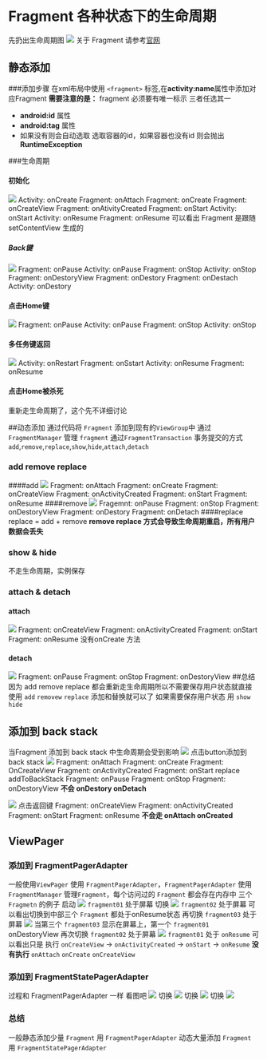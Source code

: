 # Fragment 各种状态下的生命周期
先扔出生命周期图
![](http://ww2.sinaimg.cn/large/801b780agw1f9psjd9e6zj208t0njjt2.jpg)
							关于 Fragment 请参考[官网](https://developer.android.com/guide/components/fragments.html)

## 静态添加
###添加步骤
在xml布局中使用 `<fragment>` 标签,在**activity:name**属性中添加对应Fragment
**需要注意的是：**
fragment 必须要有唯一标示 三者任选其一

* **android:id** 属性
* **android:tag** 属性
* 如果没有则会自动选取 选取容器的id，如果容器也没有id 则会抛出**RuntimeException**

###生命周期
#### 初始化
![](http://ww2.sinaimg.cn/large/65e4f1e6jw1fa15wjrzt7j20go08mtb2.jpg)
Activity: onCreate
Fragment: onAttach
Fragment: onCreate
Fragment: onCreateView
Fragment: onAtivityCreated
Fragment: onStart
Activity: onStart
Activity: onResume
Fragment: onResume
可以看出 Fragment 是跟随setContentView 生成的
##### Back键
![](http://ww2.sinaimg.cn/large/006y8lVagw1f9iisa8mc8j30ey07stao.jpg)
Fragment: onPause
Activity: onPause
Fragment: onStop
Activity: onStop
Fragment: onDestoryView
Fragment: onDestory
Fragment: onDestach
Activity: onDestory
#### 点击Home键
![](http://ww3.sinaimg.cn/large/006y8lVagw1f9iinkwc2tj30dw03ygmg.jpg)
Fragment: onPause
Activity: onPause
Fragment: onStop
Activity: onStop
#### 多任务键返回
![](http://ww1.sinaimg.cn/large/006y8lVagw1f9iiq77e84j30ew04ot9x.jpg)
Activity: onRestart
Fragment: onSstart
Activity: onResume
Fragment: onResume
#### 点击Home被杀死
重新走生命周期了，这个先不详细讨论

##动态添加
通过代码将 `Fragment` 添加到现有的`ViewGroup`中
通过 `FragmentManager` 管理 `fragment`
通过`FragmentTransaction` 事务提交的方式 `add`,`remove`,`replace`,`show`,`hide`,`attach`,`detach`
### add remove replace
####add
![](http://ww1.sinaimg.cn/large/65e4f1e6jw1fa15zzgs21j20fq05s0u8.jpg)
Fragment: onAttach
Fragment: onCreate
Fragment: onCreateView
Fragment: onActivityCreated
Fragment: onStart
Fragment: onResume
####remove
![](http://ww3.sinaimg.cn/large/801b780agw1f9psnzb5j7j20ec04ujsj.jpg)
Fragemnt: onPause
Fragment: onStop
Fragment: onDestoryView
Fragment: onDestory
Fragment: onDetach
####replace
replace = add + remove
**remove replace 方式会导致生命周期重启，所有用户数据会丢失**

### show & hide
不走生命周期，实例保存
### attach & detach
#### attach
![](http://ww4.sinaimg.cn/large/65e4f1e6jw1fa1622p3zjj20fs03qgmk.jpg)
Fragment: onCreateView
Fragment: onActivityCreated
Fragment: onStart
Fragment: onResume
没有onCreate 方法
#### detach
![](http://ww4.sinaimg.cn/large/801b780agw1f9ptgam8dzj20ei030mxs.jpg)
Fragment: onPause
Fragment: onStop
Fragment: onDestoryView
##总结
因为 add remove replace 都会重新走生命周期所以不需要保存用户状态就直接 使用 `add` `removew` `replace` 添加和替换就可以了
如果需要保存用户状态 用 `show` `hide`
## 添加到 back stack
当Fragment 添加到 back stack 中生命周期会受到影响
![](http://ww3.sinaimg.cn/large/65e4f1e6jw1fa167dm0k7j20fo08gq5c.jpg)
点击button添加到 back stack
![](http://ww2.sinaimg.cn/large/801b780agw1f9t8rvbhacj20fs02qaap.jpg)
Fragment: onAttach
Fragment: onCreate
Fragment: OnCreateView
Fragment: onActivityCreated
Fragment: onStart
replace addToBackStack
Fragment: onPause
Fragment: onStop
Fragment: onDestoryView
**不会 onDestory onDetach**

![](http://ww4.sinaimg.cn/large/65e4f1e6jw1fa169855fpj20gk03qwfi.jpg)
点击返回键
Fragment: onCreateView
Fragment: onActivityCreated
Fragment: onStart
Fragment: onResume
**不会走 onAttach onCreated**
## ViewPager
### 添加到 FragmentPagerAdapter
一般使用`ViewPager` 使用 `FragmentPagerAdapter`，`FragmentPagerAdapter` 使用 `FragmentManager` 管理`Fragment`，每个访问过的 `Fragment` 都会存在内存中
三个 `Fragmetn` 的例子
启动
![](http://ww1.sinaimg.cn/large/65e4f1e6jw1fa16b614ykj20fs0batbz.jpg)
`fragment01` 处于屏幕
切换
![](http://ww1.sinaimg.cn/large/65e4f1e6jw1fa16bsj4xkj20fm05iwg0.jpg)
`fragment02` 处于屏幕
可以看出切换到中部三个 `Fragment` 都处于onResume状态
再切换
`fragment03` 处于屏幕
![](http://ww4.sinaimg.cn/large/65e4f1e6jw1fa157i7zdcj20f8030wf3.jpg)
当第三个 `fragment03` 显示在屏幕上，第一个 `fragment01` onDestoryView
再次切换
`fragment02` 处于屏幕
![](http://ww2.sinaimg.cn/large/65e4f1e6jw1fa16d7kus7j20fs03q3zf.jpg)
`fragment01` 处于 `onResume` 可以看出只是 执行 `onCreateView` -> `onActivityCreated` -> `onStart` -> `onResume` **没有执行** `onAttach` `onCreate` `onCreateView`

### 添加到 FragmentStatePagerAdapter
过程和 FragmentPagerAdapter 一样 看图吧
![](http://ww1.sinaimg.cn/large/65e4f1e6jw1fa16ertm16j20go06qdhq.jpg)
切换
![](http://ww4.sinaimg.cn/large/65e4f1e6jw1fa16f7tmqej20fm05sta8.jpg)
切换
![](http://ww3.sinaimg.cn/large/65e4f1e6jw1fa16fmuqn5j20f402s0tc.jpg)
切换
![](http://ww3.sinaimg.cn/large/65e4f1e6jw1fa16g1dn2qj20fu03s0to.jpg)
### 总结
一般静态添加少量 `Fragment` 用 `FragmentPagerAdapter`
动态大量添加 `Fragment` 用 `FragmentStatePagerAdapter`











